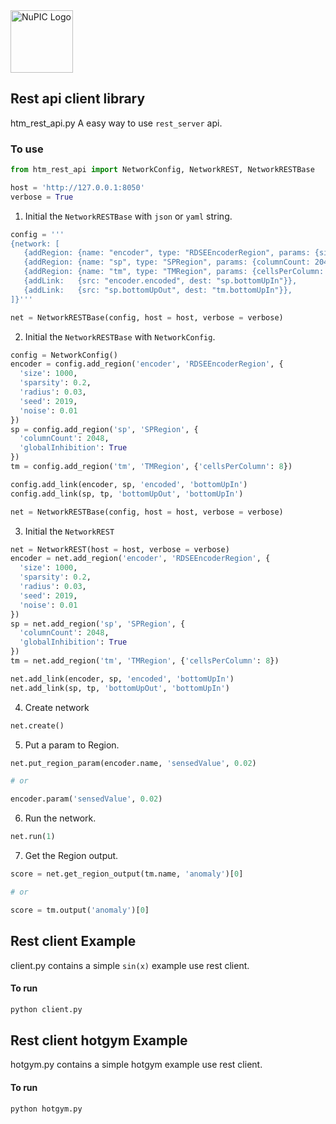 <img src="http://numenta.org/87b23beb8a4b7dea7d88099bfb28d182.svg" alt="NuPIC Logo" width=100/>

## Rest api client library

htm_rest_api.py   A easy way to use `rest_server` api.

### To use

```python
from htm_rest_api import NetworkConfig, NetworkREST, NetworkRESTBase

host = 'http://127.0.0.1:8050'
verbose = True
```

1. Initial the `NetworkRESTBase` with `json` or `yaml` string.

```python
config = '''
{network: [
   {addRegion: {name: "encoder", type: "RDSEEncoderRegion", params: {size: 1000, sparsity: 0.2, radius: 0.03, seed: 2019, noise: 0.01}}},
   {addRegion: {name: "sp", type: "SPRegion", params: {columnCount: 2048, globalInhibition: true}}},
   {addRegion: {name: "tm", type: "TMRegion", params: {cellsPerColumn: 8}}},
   {addLink:   {src: "encoder.encoded", dest: "sp.bottomUpIn"}},
   {addLink:   {src: "sp.bottomUpOut", dest: "tm.bottomUpIn"}},
]}'''

net = NetworkRESTBase(config, host = host, verbose = verbose)
```

2. Initial the `NetworkRESTBase` with `NetworkConfig`.

```python
config = NetworkConfig()
encoder = config.add_region('encoder', 'RDSEEncoderRegion', {
  'size': 1000,
  'sparsity': 0.2,
  'radius': 0.03,
  'seed': 2019,
  'noise': 0.01
})
sp = config.add_region('sp', 'SPRegion', {
  'columnCount': 2048,
  'globalInhibition': True
})
tm = config.add_region('tm', 'TMRegion', {'cellsPerColumn': 8})

config.add_link(encoder, sp, 'encoded', 'bottomUpIn')
config.add_link(sp, tp, 'bottomUpOut', 'bottomUpIn')

net = NetworkRESTBase(config, host = host, verbose = verbose)
```

3. Initial the `NetworkREST`

```python
net = NetworkREST(host = host, verbose = verbose)
encoder = net.add_region('encoder', 'RDSEEncoderRegion', {
  'size': 1000,
  'sparsity': 0.2,
  'radius': 0.03,
  'seed': 2019,
  'noise': 0.01
})
sp = net.add_region('sp', 'SPRegion', {
  'columnCount': 2048,
  'globalInhibition': True
})
tm = net.add_region('tm', 'TMRegion', {'cellsPerColumn': 8})

net.add_link(encoder, sp, 'encoded', 'bottomUpIn')
net.add_link(sp, tp, 'bottomUpOut', 'bottomUpIn')
```

4. Create network

```python
net.create()
```

5. Put a param to Region.

```python
net.put_region_param(encoder.name, 'sensedValue', 0.02)

# or

encoder.param('sensedValue', 0.02)
```

6. Run the network.

```python
net.run(1)
```

7. Get the Region output.

```python
score = net.get_region_output(tm.name, 'anomaly')[0]

# or

score = tm.output('anomaly')[0]
```


## Rest client Example

client.py contains a simple `sin(x)` example use rest client.

#### To run

```python
python client.py
```

## Rest client hotgym Example

hotgym.py contains a simple hotgym example use rest client.

#### To run

```python
python hotgym.py
```
